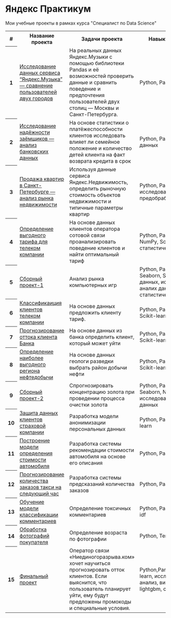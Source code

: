 # Яндекс Практикум
Мои учебные проекты в рамках курса "Специалист по Data Science"


<table>
<tr>
  <th>#</th>
  <th>Название проекта</th>
  <th>Задачи проекта</th>
  <th>Навыки и инструменты</th>
</tr> 
<tr>
  <th>1</th>
  <td><a href="https://github.com/aavolkov17/YandexPracticum/tree/main/1.%20Музыка%20больших%20городов">Исследование данных 
сервиса “Яндекс.Музыка” — сравнение пользователей двух городов</a></td>
  <td>На реальных данных Яндекс.Музыки c помощью библиотеки Pandas и её возможностей проверить данные и сравнить поведение и предпочтения 
пользователей двух столиц — Москвы и Санкт-Петербурга.</td>
  <td>Python, Pandas</td>
</tr>
<tr>
  <th>2</th>
  <td><a href  = "https://github.com/aavolkov17/YandexPracticum/tree/main/2.%20Исследование%20надежности%20заемщиков">Исследование 
надёжности заёмщиков — анализ банковских данных</a></td>
  <td>На основе статистики о платёжеспособности клиентов исследовать влияет ли семейное положение и количество детей клиента на факт возврата 
кредита в срок</td>
  <td> Python, Pandas, предобработка данных</td>
</tr>
<tr>
  <th>3</th>
  <td><a href="https://github.com/aavolkov17/YandexPracticum/tree/main/3.%20Исследование%20рынка%20недвижимости">Продажа 
квартир в Санкт-Петербурге — анализ рынка недвижимости</a></td>
  <td>Используя данные сервиса Яндекс.Недвижимость, определить рыночную стоимость объектов недвижимости и типичные параметры квартир</td>
  <td>Python, Pandas, Matplotlib, исследовательский анализ, предобработка данных</td>
</tr>
<tr>
  <th>4</th>
  <td><a href="https://github.com/aavolkov17/YandexPracticum/tree/main/4.%20Выбор%20оптимального%20тарифа">Определение 
выгодного тарифа для телеком компании</a></td>
  <td>На основе данных клиентов оператора сотовой связи проанализировать поведение клиентов и найти оптимальный тариф</td>
  <td>Python, Pandas, Matplotlib, NumPy, SciPy, проверка статистических гипотез</td>
</tr>
<tr>
  <th>5</th>
  <td><a href ="https://github.com/aavolkov17/YandexPracticum/tree/main/5.%20Сборный%20проект-1">Сборный 
проект-1</a></td>
  <td>Анализ рынка компьютерных игр</td>
  <td>Python, Pandas, Matplotlib, Seaborn, SciPy, предобработка данных, исследовательский аналих данных, проверка статистических гипотез</td>
</tr>
<tr>
  <th>6</th>
  <td><a href="https://github.com/aavolkov17/YandexPracticum/tree/main/6.%20Классификация%20клиентов">Классификаиция 
клиентов телеком компании</a></td>
  <td>На основе данных предложить клиенту тариф.</td>
  <td>Python, Pandas, Matplotlib, Scikit-learn</td>
</tr>
<tr>
  <th>7</th>
  <td><a href ="https://github.com/aavolkov17/YandexPracticum/tree/main/7.%20Прогнозирование%20оттока%20клиентов">Прогнозирование 
оттока клиента Банка</a></td>
  <td>На основе данных из банка определить клиент, который может уйти</td>
  <td>Python, Pandas, Matplotlib, Scikit-learn</td>
</tr>
<tr>
  <th>8</th>
  <td><a href="https://github.com/aavolkov17/YandexPracticum/tree/main/8.%20Выбор%20локации%20для%20нефтедобычи">Определение 
наиболее выгодного региона нефтедобычи</a></td>
  <td>На основе данных геологи разведки выбрать район добычи нефти</td>
  <td>Python, Pandas, Matplotlib, Scikit-learn</td>
</tr>
<tr>
  <th>9</th>
  <td><a href ="https://github.com/aavolkov17/YandexPracticum/tree/main/9.%20Сборный%20проект-2">Сборный 
проект-2</a></td>
  <td>Спрогнозировать концентрацию золота при проведении процесса очистки золота</td>
  <td>Python, Pandas, Matplotlib, Seaborn, NumPy,Scikit-learn, исследовательский анализ данных</td>
</tr>
<tr>
  <th>10</th>
  <td><a href ="https://github.com/aavolkov17/YandexPracticum/tree/main/p10.%20Защита%20персональных%20данных">Защита 
данных клиентов страховой компании</a></td>
  <td>Разработка модели анонимизации персональных данных</td>
  <td>Python, Pandas, NumPy, Scikit-learn</td>
</tr>
<tr>
  <th>11</th>
  <td><a href="https://github.com/aavolkov17/YandexPracticum/tree/main/p11.%20Определение%20стоимости%20автомобилей">Построение 
модели определения стоимости автомобиля</a></td>
  <td>Разработка системы рекомендации стоимости автомобиля на основе его описания</td>
  <td>Python, Pandas, lightgbm</td>
</tr>
<tr>
  <th>12</th>
  <td><a href="https://github.com/aavolkov17/YandexPracticum/tree/main/p12.%20Прогнозирование%20заказов%20такси">Прогнозирование 
количества заказов такси на следующий час</a></td>
  <td>Разработка системы предсказаний количества заказов</td>
  <td>Python, Pandas, Scikit-learn</td>
</tr>
<tr>
  <th>13</th>
  <td><a href="https://github.com/aavolkov17/YandexPracticum/tree/main/p13.%20Проект%20для%20%22Викишоп%22">Обучение модели 
классификации комментариев</a></td>
  <td>Определение токсичных комментариев</td>
  <td>Python, Pandas, Scikit-learn, tf-idf</td>
</tr>
<tr>
  <th>14</th>
  <td><a href="https://github.com/aavolkov17/YandexPracticum/tree/main/p14.%20Определение%20возраста%20покупателей">Обработка 
фотографий покупателя</a></td>
  <td>Определение возраста по фотографии</td>
  <td>Python, Tensorflow, Keras</td>
</tr>
<tr>
  <th>15</th>
  <td><a href ="https://github.com/aavolkov17/YandexPracticum/tree/main/p15.%20Финальный%20проетк">Финальный 
проект</a></td>
  <td>Оператор связи «Ниединогоразрыва.ком» хочет научиться прогнозировать отток клиентов. Если выяснится, что пользователь планирует уйти, 
ему будут предложены промокоды и специальные условия.</td>
  <td>Python,Pandas,Matplotlib,Scikit-learn, исследовательский анализ, визуализация данных, lightgbm, catboost</td>
</tr>
</table>
